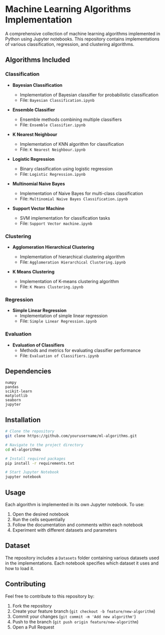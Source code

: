 # Machine Learning Algorithms Implementation

A comprehensive collection of machine learning algorithms implemented in Python using Jupyter notebooks. This repository contains implementations of various classification, regression, and clustering algorithms.

## Algorithms Included

### Classification
- **Bayesian Classification**
  - Implementation of Bayesian classifier for probabilistic classification
  - File: `Bayesian Classification.ipynb`

- **Ensemble Classifier**
  - Ensemble methods combining multiple classifiers
  - File: `Ensemble Classifier.ipynb`

- **K Nearest Neighbour**
  - Implementation of KNN algorithm for classification
  - File: `K Nearest Neighbour.ipynb`

- **Logistic Regression**
  - Binary classification using logistic regression
  - File: `Logistic Regression.ipynb`

- **Multinomial Naive Bayes**
  - Implementation of Naive Bayes for multi-class classification
  - File: `Multinomial Naive Bayes Classification.ipynb`

- **Support Vector Machine**
  - SVM implementation for classification tasks
  - File: `Support Vector machine.ipynb`

### Clustering
- **Agglomeration Hierarchical Clustering**
  - Implementation of hierarchical clustering algorithm
  - File: `Agglomeration Hierarchical Clustering.ipynb`

- **K Means Clustering**
  - Implementation of K-means clustering algorithm
  - File: `K Means Clustering.ipynb`

### Regression
- **Simple Linear Regression**
  - Implementation of simple linear regression
  - File: `Simple Linear Regression.ipynb`

### Evaluation
- **Evaluation of Classifiers**
  - Methods and metrics for evaluating classifier performance
  - File: `Evaluation of Classifiers.ipynb`

## Dependencies
```
numpy
pandas
scikit-learn
matplotlib
seaborn
jupyter
```

## Installation
```bash
# Clone the repository
git clone https://github.com/yourusername/ml-algorithms.git

# Navigate to the project directory
cd ml-algorithms

# Install required packages
pip install -r requirements.txt

# Start Jupyter Notebook
jupyter notebook
```

## Usage
Each algorithm is implemented in its own Jupyter notebook. To use:
1. Open the desired notebook
2. Run the cells sequentially
3. Follow the documentation and comments within each notebook
4. Experiment with different datasets and parameters

## Dataset
The repository includes a `Datasets` folder containing various datasets used in the implementations. Each notebook specifies which dataset it uses and how to load it.

## Contributing
Feel free to contribute to this repository by:
1. Fork the repository
2. Create your feature branch (`git checkout -b feature/new-algorithm`)
3. Commit your changes (`git commit -m 'Add new algorithm'`)
4. Push to the branch (`git push origin feature/new-algorithm`)
5. Open a Pull Request
